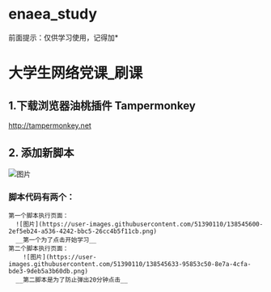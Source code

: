 # enaea_study
前面提示：仅供学习使用，记得加*
# 大学生网络党课_刷课
## 1.下载浏览器油桃插件 Tampermonkey
http://tampermonkey.net
## 2. 添加新脚本
![图片](https://user-images.githubusercontent.com/51390110/138545482-9c28ccda-e927-442c-932b-7803d8a0b7a8.png)

### 脚本代码有两个：
    第一个脚本执行页面：
      ![图片](https://user-images.githubusercontent.com/51390110/138545600-2ef5eb24-a536-4242-bbc5-26cc4b5f11cb.png)
      __第一个为了点击开始学习__
    第二个脚本执行页面：
        ![图片](https://user-images.githubusercontent.com/51390110/138545633-95853c50-8e7a-4cfa-bde3-9deb5a3b60db.png)
      __第二脚本是为了防止弹出20分钟点击__
      
      
     

